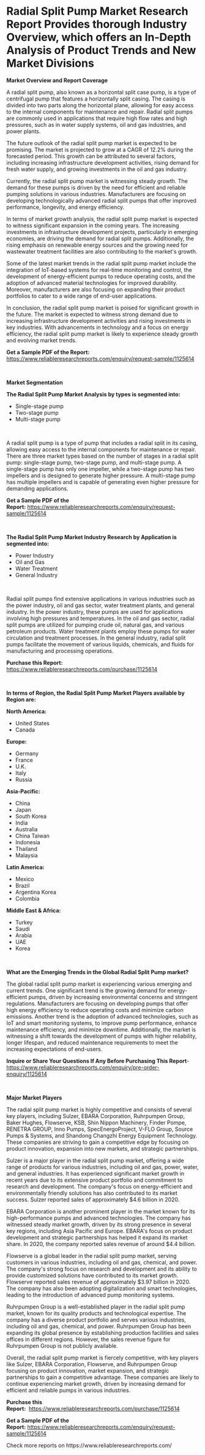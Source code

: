 <p><h1>Radial Split Pump Market Research Report Provides thorough Industry Overview, which offers an In-Depth Analysis of Product Trends and New Market Divisions</h1></p><p><strong>Market Overview and Report Coverage</strong></p>
<p><p>A radial split pump, also known as a horizontal split case pump, is a type of centrifugal pump that features a horizontally split casing. The casing is divided into two parts along the horizontal plane, allowing for easy access to the internal components for maintenance and repair. Radial split pumps are commonly used in applications that require high flow rates and high pressures, such as in water supply systems, oil and gas industries, and power plants.</p><p>The future outlook of the radial split pump market is expected to be promising. The market is projected to grow at a CAGR of 12.2% during the forecasted period. This growth can be attributed to several factors, including increasing infrastructure development activities, rising demand for fresh water supply, and growing investments in the oil and gas industry.</p><p>Currently, the radial split pump market is witnessing steady growth. The demand for these pumps is driven by the need for efficient and reliable pumping solutions in various industries. Manufacturers are focusing on developing technologically advanced radial split pumps that offer improved performance, longevity, and energy efficiency.</p><p>In terms of market growth analysis, the radial split pump market is expected to witness significant expansion in the coming years. The increasing investments in infrastructure development projects, particularly in emerging economies, are driving the demand for radial split pumps. Additionally, the rising emphasis on renewable energy sources and the growing need for wastewater treatment facilities are also contributing to the market's growth.</p><p>Some of the latest market trends in the radial split pump market include the integration of IoT-based systems for real-time monitoring and control, the development of energy-efficient pumps to reduce operating costs, and the adoption of advanced material technologies for improved durability. Moreover, manufacturers are also focusing on expanding their product portfolios to cater to a wide range of end-user applications.</p><p>In conclusion, the radial split pump market is poised for significant growth in the future. The market is expected to witness strong demand due to increasing infrastructure development activities and rising investments in key industries. With advancements in technology and a focus on energy efficiency, the radial split pump market is likely to experience steady growth and evolving market trends.</p></p>
<p><strong>Get a Sample PDF of the Report:</strong> <a href="https://www.reliableresearchreports.com/enquiry/request-sample/1125614">https://www.reliableresearchreports.com/enquiry/request-sample/1125614</a></p>
<p>&nbsp;</p>
<p><strong>Market Segmentation</strong></p>
<p><strong>The Radial Split Pump Market Analysis by types is segmented into:</strong></p>
<p><ul><li>Single-stage pump</li><li>Two-stage pump</li><li>Multi-stage pump</li></ul></p>
<p>&nbsp;</p>
<p><p>A radial split pump is a type of pump that includes a radial split in its casing, allowing easy access to the internal components for maintenance or repair. There are three market types based on the number of stages in a radial split pump: single-stage pump, two-stage pump, and multi-stage pump. A single-stage pump has only one impeller, while a two-stage pump has two impellers and is designed to generate higher pressure. A multi-stage pump has multiple impellers and is capable of generating even higher pressure for demanding applications.</p></p>
<p><strong>Get a Sample PDF of the Report:</strong>&nbsp;<a href="https://www.reliableresearchreports.com/enquiry/request-sample/1125614">https://www.reliableresearchreports.com/enquiry/request-sample/1125614</a></p>
<p>&nbsp;</p>
<p><strong>The Radial Split Pump Market Industry Research by Application is segmented into:</strong></p>
<p><ul><li>Power Industry</li><li>Oil and Gas</li><li>Water Treatment</li><li>General Industry</li></ul></p>
<p>&nbsp;</p>
<p><p>Radial split pumps find extensive applications in various industries such as the power industry, oil and gas sector, water treatment plants, and general industry. In the power industry, these pumps are used for applications involving high pressures and temperatures. In the oil and gas sector, radial split pumps are utilized for pumping crude oil, natural gas, and various petroleum products. Water treatment plants employ these pumps for water circulation and treatment processes. In the general industry, radial split pumps facilitate the movement of various liquids, chemicals, and fluids for manufacturing and processing operations.</p></p>
<p><strong>Purchase this Report:</strong>&nbsp; <a href="https://www.reliableresearchreports.com/purchase/1125614">https://www.reliableresearchreports.com/purchase/1125614</a></p>
<p>&nbsp;</p>
<p><strong>In terms of Region, the Radial Split Pump Market Players available by Region are:</strong></p>
<p>
    <p> <strong> North America: </strong>
        <ul>
            <li>United States</li>
            <li>Canada</li>
        </ul>
        </p> 
    <p> <strong> Europe: </strong>
        <ul>
            <li>Germany</li>
            <li>France</li>
            <li>U.K.</li>
            <li>Italy</li>
            <li>Russia</li>
        </ul>
        </p> 
    <p> <strong> Asia-Pacific: </strong>
        <ul>
            <li>China</li>
            <li>Japan</li>
            <li>South Korea</li>
            <li>India</li>
            <li>Australia</li>
            <li>China Taiwan</li>
            <li>Indonesia</li>
            <li>Thailand</li>
            <li>Malaysia</li>
        </ul>
        </p> 
    <p> <strong> Latin America: </strong>
        <ul>
            <li>Mexico</li>
            <li>Brazil</li>
            <li>Argentina Korea</li>
            <li>Colombia</li>
        </ul>
        </p> 
    <p> <strong> Middle East & Africa: </strong>
        <ul>
            <li>Turkey</li>
            <li>Saudi</li>
            <li>Arabia</li>
            <li>UAE</li>
            <li>Korea</li>
        </ul>
    </p>
    </p>
<p>&nbsp;</p>
<p><strong>What are the Emerging Trends in the Global Radial Split Pump market?</strong></p>
<p><p>The global radial split pump market is experiencing various emerging and current trends. One significant trend is the growing demand for energy-efficient pumps, driven by increasing environmental concerns and stringent regulations. Manufacturers are focusing on developing pumps that offer high energy efficiency to reduce operating costs and minimize carbon emissions. Another trend is the adoption of advanced technologies, such as IoT and smart monitoring systems, to improve pump performance, enhance maintenance efficiency, and minimize downtime. Additionally, the market is witnessing a shift towards the development of pumps with higher reliability, longer lifespan, and reduced maintenance requirements to meet the increasing expectations of end-users.</p></p>
<p><strong>Inquire or Share Your Questions If Any Before Purchasing This Report</strong>- <a href="https://www.reliableresearchreports.com/enquiry/pre-order-enquiry/1125614">https://www.reliableresearchreports.com/enquiry/pre-order-enquiry/1125614</a></p>
<p>&nbsp;</p>
<p><strong>Major Market Players</strong></p>
<p><p>The radial split pump market is highly competitive and consists of several key players, including Sulzer, EBARA Corporation, Ruhrpumpen Group, Baker Hughes, Flowserve, KSB, Shin Nippon Machinery, Finder Pompe, RENETRA GROUP, Inno Pumps, SpecEnergoProject, V-FLO Group, Source Pumps & Systems, and Shandong Changzhi Energy Equipment Technology. These companies are striving to gain a competitive edge by focusing on product innovation, expansion into new markets, and strategic partnerships.</p><p>Sulzer is a major player in the radial split pump market, offering a wide range of products for various industries, including oil and gas, power, water, and general industries. It has experienced significant market growth in recent years due to its extensive product portfolio and commitment to research and development. The company's focus on energy-efficient and environmentally friendly solutions has also contributed to its market success. Sulzer reported sales of approximately $4.6 billion in 2020.</p><p>EBARA Corporation is another prominent player in the market known for its high-performance pumps and advanced technologies. The company has witnessed steady market growth, driven by its strong presence in several key regions, including Asia Pacific and Europe. EBARA's focus on product development and strategic partnerships has helped it expand its market share. In 2020, the company reported sales revenue of around $4.4 billion.</p><p>Flowserve is a global leader in the radial split pump market, serving customers in various industries, including oil and gas, chemical, and power. The company's strong focus on research and development and its ability to provide customized solutions have contributed to its market growth. Flowserve reported sales revenue of approximately $3.97 billion in 2020. The company has also been adopting digitalization and smart technologies, leading to the introduction of advanced pump monitoring systems.</p><p>Ruhrpumpen Group is a well-established player in the radial split pump market, known for its quality products and technological expertise. The company has a diverse product portfolio and serves various industries, including oil and gas, chemical, and power. Ruhrpumpen Group has been expanding its global presence by establishing production facilities and sales offices in different regions. However, the sales revenue figure for Ruhrpumpen Group is not publicly available.</p><p>Overall, the radial split pump market is fiercely competitive, with key players like Sulzer, EBARA Corporation, Flowserve, and Ruhrpumpen Group focusing on product innovation, market expansion, and strategic partnerships to gain a competitive advantage. These companies are likely to continue experiencing market growth, driven by increasing demand for efficient and reliable pumps in various industries.</p></p>
<p><strong>Purchase this Report:</strong>&nbsp;&nbsp;<a href="https://www.reliableresearchreports.com/purchase/1125614">https://www.reliableresearchreports.com/purchase/1125614</a></p>
<p></p>
<p><strong>Get a Sample PDF of the Report:</strong>&nbsp;<a href="https://www.reliableresearchreports.com/enquiry/request-sample/1125614">https://www.reliableresearchreports.com/enquiry/request-sample/1125614</a></p>
<p>Check more reports on https://www.reliableresearchreports.com/</p>